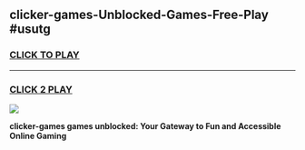 
## clicker-games-Unblocked-Games-Free-Play #usutg
<h3>
<a href="https://us.freeplayer.one?title=clicker-games&ref=9M">CLICK TO PLAY</a></h3>
<hr>

<h3>
<a href="https://us.freeplayer.one?title=clicker-games&ref=9M">CLICK 2 PLAY</a>
  
</h3>

<a href="https://us.freeplayer.one?title=clicker-games&ref=9M"><img src="https://clearcache.store/games.png"></a>


**clicker-games games unblocked: Your Gateway to Fun and Accessible Online Gaming**
